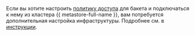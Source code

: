 Если вы хотите настроить [политику доступа](../../storage/concepts/policy.md) для бакета и подключаться к нему из кластера {{ metastore-full-name }}, вам потребуется дополнительная настройка инфраструктуры. Подробнее см. в [инструкции](../../metadata-hub/operations/metastore/s3-policy-connect.md).
